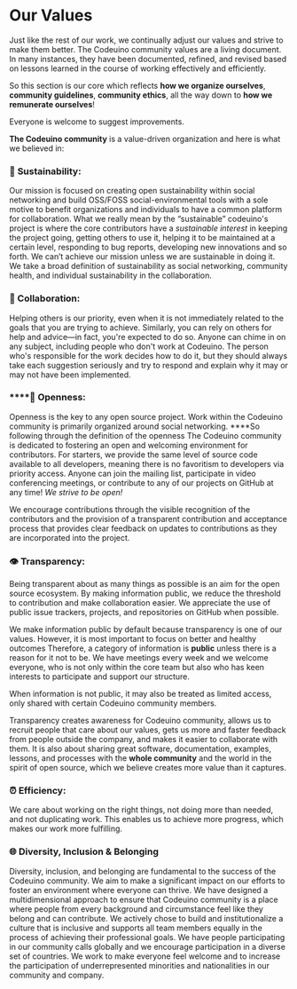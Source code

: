 # Our Values

Just like the rest of our work, we continually adjust our values and strive to make them better. The Codeuino community values are a living document. In many instances, they have been documented, refined, and revised based on lessons learned in the course of working effectively and efficiently.

So this section is our core which reflects **how we organize ourselves**, **community guidelines**, **community ethics**, all the way down to **how we remunerate ourselves**!

Everyone is welcome to suggest improvements.

**The Codeuino community** is a value-driven organization and here is what we believed in:

### 🌱 **Sustainability:**

Our mission is focused on creating open sustainability within social networking and build OSS/FOSS social-environmental tools with a sole motive to benefit organizations and individuals to have a common platform for collaboration. What we really mean by the “sustainable” codeuino's project is where the core contributors have a _sustainable interest_ in keeping the project going, getting others to use it, helping it to be maintained at a certain level, responding to bug reports, developing new innovations and so forth. We can’t achieve our mission unless we are sustainable in doing it. We take a broad definition of sustainability as social networking, community health, and individual sustainability in the collaboration.

### 🤝 Collaboration:

Helping others is our priority, even when it is not immediately related to the goals that you are trying to achieve. Similarly, you can rely on others for help and advice—in fact, you're expected to do so. Anyone can chime in on any subject, including people who don't work at Codeuino. The person who's responsible for the work decides how to do it, but they should always take each suggestion seriously and try to respond and explain why it may or may not have been implemented.

### \*\*\*\*👐 **Openness:**

Openness is the key to any open source project. Work within the Codeuino community is primarily organized around social networking.  ****So following through the definition of the openness The Codeuino community is dedicated to fostering an open and welcoming environment for contributors. For starters, we provide the same level of source code available to all developers, meaning there is no favoritism to developers via priority access. Anyone can join the mailing list, participate in video conferencing meetings, or contribute to any of our projects on GitHub at any time! _We strive to be open!_

We encourage contributions through the visible recognition of the contributors and the provision of a transparent contribution and acceptance process that provides clear feedback on updates to contributions as they are incorporated into the project.

### 👁 **Transparency:**

Being transparent about as many things as possible is an aim for the open source ecosystem. By making information public, we reduce the threshold to contribution and make collaboration easier. We appreciate the use of public issue trackers, projects, and repositories on GitHub when possible.

We make information public by default because transparency is one of our values. However, it is most important to focus on better and healthy outcomes Therefore, a category of information is **public** unless there is a reason for it not to be. We have meetings every week and we welcome everyone, who is not only within the core team but also who has keen interests to participate and support our structure. 

When information is not public, it may also be treated as limited access, only shared with certain Codeuino community members.

 Transparency creates awareness for Codeuino community, allows us to recruit people that care about our values, gets us more and faster feedback from people outside the company, and makes it easier to collaborate with them. It is also about sharing great software, documentation, examples, lessons, and processes with the **whole community** and the world in the spirit of open source, which we believe creates more value than it captures.

### ⏰ Efficiency:

 We care about working on the right things, not doing more than needed, and not duplicating work. This enables us to achieve more progress, which makes our work more fulfilling.

### 🌐 Diversity, Inclusion & Belonging

 Diversity, inclusion, and belonging are fundamental to the success of the Codeuino  community. We aim to make a significant impact on our efforts to foster an environment where everyone can thrive. We have designed a multidimensional approach to ensure that Codeuino community is a place where people from every background and circumstance feel like they belong and can contribute. We actively chose to build and institutionalize a culture that is inclusive and supports all team members equally in the process of achieving their professional goals. We have people participating in our community calls globally and we encourage participation in a diverse set of countries. We work to make everyone feel welcome and to increase the participation of underrepresented minorities and nationalities in our community and company.

